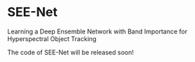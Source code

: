 # SEE-Net
Learning a Deep Ensemble Network with Band Importance for Hyperspectral Object Tracking

The code of SEE-Net will be released soon!
